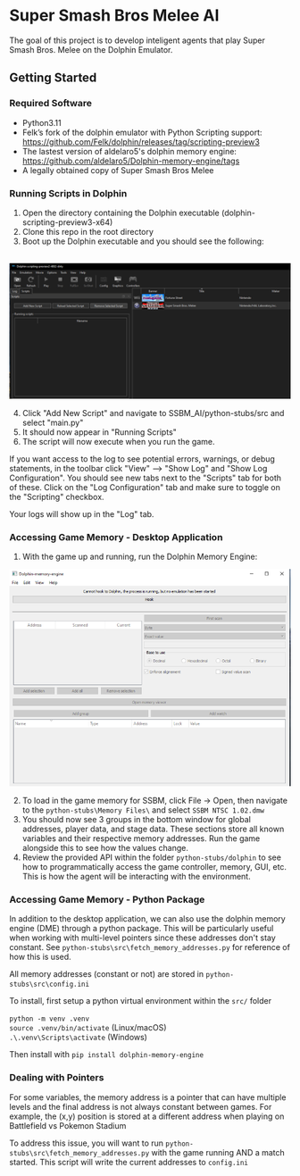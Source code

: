 # Super Smash Bros Melee AI
The goal of this project is to develop inteligent agents that play Super Smash Bros. Melee on the Dolphin Emulator.

## Getting Started
### Required Software
* Python3.11
* Felk’s fork of the dolphin emulator with Python Scripting support: https://github.com/Felk/dolphin/releases/tag/scripting-preview3 
* The lastest version of aldelaro5's dolphin memory engine: https://github.com/aldelaro5/Dolphin-memory-engine/tags
* A legally obtained copy of Super Smash Bros Melee

### Running Scripts in Dolphin
1. Open the directory containing the Dolphin executable (dolphin-scripting-preview3-x64)
2. Clone this repo in the root directory
3. Boot up the Dolphin executable and you should see the following: <br><br>
<img src="docs\ssbm1.PNG">

4. Click "Add New Script" and navigate to SSBM_AI/python-stubs/src and select "main.py"
5. It should now appear in "Running Scripts"
6. The script will now execute when you run the game.

If you want access to the log to see potential errors, warnings, or debug statements, in the toolbar click "View" --> "Show Log" and "Show Log Configuration". You should see new tabs next to the "Scripts" tab for both of these. Click on the "Log Configuration" tab and make sure to toggle on the "Scripting" checkbox.

Your logs will show up in the "Log" tab.

### Accessing Game Memory - Desktop Application
1. With the game up and running, run the Dolphin Memory Engine:

<img src="docs\mem.PNG">

2. To load in the game memory for SSBM, click File → Open, then navigate to the `python-stubs\Memory Files\` and select 
`SSBM NTSC 1.02.dmw`
3. You should now see 3 groups in the bottom window for global addresses, player data, and stage data. These sections store all known variables and their respective memory addresses. Run the game alongside this to see how the values change. 
4. Review the provided API within the folder `python-stubs/dolphin` to see how to programmatically access the game controller, memory, GUI, etc. This is how the agent will be interacting with the environment.

### Accessing Game Memory - Python Package
In addition to the desktop application, we can also use the dolphin memory engine (DME) through a python package. This will be particularly useful when working with multi-level pointers since these addresses don't stay constant. See `python-stubs\src\fetch_memory_addresses.py` for reference of how this is used.

All memory addresses (constant or not) are stored in `python-stubs\src\config.ini`

To install, first setup a python virtual environment within the `src/` folder

```python -m venv .venv```<br>
```source .venv/bin/activate``` (Linux/macOS) <br>
```.\.venv\Scripts\activate``` (Windows)

Then install with `pip install dolphin-memory-engine`

### Dealing with Pointers
For some variables, the memory address is a pointer that can have multiple levels and the final address is not always constant between games. For example, the (x,y) position is stored at a different address when playing on Battlefield vs Pokemon Stadium

To address this issue, you will want to run `python-stubs\src\fetch_memory_addresses.py` with the game running AND a match started. This script will write the current addresses to `config.ini`